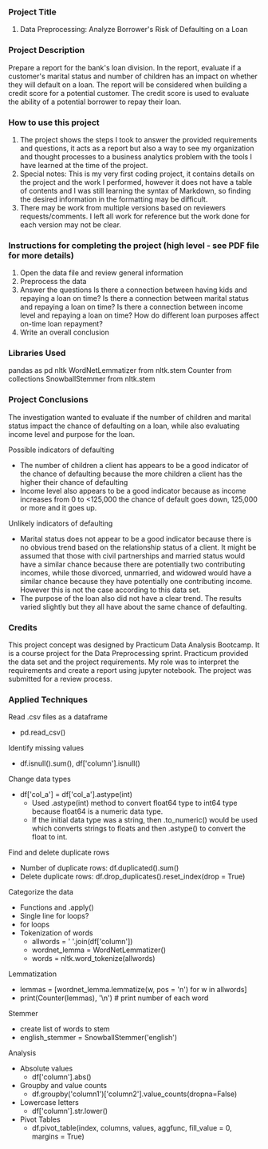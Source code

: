 ### Project Title
01. Data Preprocessing: Analyze Borrower's Risk of Defaulting on a Loan

### Project Description
Prepare a report for the bank's loan division.
In the report, evaluate if a customer's marital status and number of children has an impact on whether they will default on a loan.
The report will be considered when building a credit score for a potential customer. The credit score is used to evaluate the ability of a potential borrower to repay their loan.

### How to use this project
1. The project shows the steps I took to answer the provided requirements and questions, it acts as a report but also a way to see my organization and thought processes to a business analytics problem with the tools I have learned at the time of the project.
2. Special notes: This is my very first coding project, it contains details on the project and the work I performed, however it does not have a table of contents and I was still learning the syntax of Markdown, so finding the desired information in the formatting may be difficult.
3. There may be work from multiple versions based on reviewers requests/comments. I left all work for reference but the work done for each version may not be clear.

### Instructions for completing the project (high level - see PDF file for more details)
1. Open the data file and review general information
2. Preprocess the data
3. Answer the questions
	Is there a connection between having kids and repaying a loan on time?
	Is there a connection between marital status and repaying a loan on time?
	Is there a connection between income level and repaying a loan on time?
	How do different loan purposes affect on-time loan repayment?
4. Write an overall conclusion

### Libraries Used
pandas as pd
nltk
WordNetLemmatizer from nltk.stem
Counter from collections
SnowballStemmer from nltk.stem

### Project Conclusions
The investigation wanted to evaluate if the number of children and marital status impact the chance of defaulting on a loan, while also evaluating income level and purpose for the loan.

Possible indicators of defaulting
- The number of children a client has appears to be a good indicator of the chance of defaulting because the more children a client has the higher their chance of defaulting
- Income level also appears to be a good indicator because as income increases from 0 to <125,000 the chance of default goes down, 125,000 or more and it goes up.

Unlikely indicators of defaulting
- Marital status does not appear to be a good indicator because there is no obvious trend based on the relationship status of a client. It might be assumed that those with civil partnerships and married status would have a similar chance because there are potentially two contributing incomes, while those divorced, unmarried, and widowed would have a similar chance because they have potentially one contributing income. However this is not the case according to this data set.
- The purpose of the loan also did not have a clear trend. The results varied slightly but they all have about the same chance of defaulting.

### Credits
This project concept was designed by Practicum Data Analysis Bootcamp. It is a course project for the Data Preprocessing sprint. 
Practicum provided the data set and the project requirements. 
My role was to interpret the requirements and create a report using jupyter notebook. The project was submitted for a review process.

### Applied Techniques

Read .csv files as a dataframe
- pd.read_csv()

Identify missing values
- df.isnull().sum(), df['column'].isnull()

Change data types
- df['col_a'] = df['col_a'].astype(int) 
	- Used .astype(int) method to convert float64 type to int64 type because float64 is a numeric data type.
	- If the initial data type was a string, then .to_numeric() would be used which converts strings to floats and then .astype() to convert the float to int.

Find and delete duplicate rows
- Number of duplicate rows: df.duplicated().sum()
- Delete duplicate rows: df.drop_duplicates().reset_index(drop = True)

Categorize the data
- Functions and .apply()
- Single line for loops?
- for loops
- Tokenization of words
	- allwords = ' '.join(df['column'])
	- wordnet_lemma = WordNetLemmatizer()
	- words = nltk.word_tokenize(allwords)

Lemmatization
- lemmas = [wordnet_lemma.lemmatize(w, pos = 'n') for w in allwords]
- print(Counter(lemmas), '\n') # print number of each word

Stemmer
- create list of words to stem
- english_stemmer = SnowballStemmer('english')

Analysis
- Absolute values
	- df['column'].abs()
- Groupby and value counts
	- df.groupby('column1')['column2'].value_counts(dropna=False)
- Lowercase letters
	- df['column'].str.lower()
- Pivot Tables
	- df.pivot_table(index, columns, values, aggfunc, fill_value = 0, margins = True)
